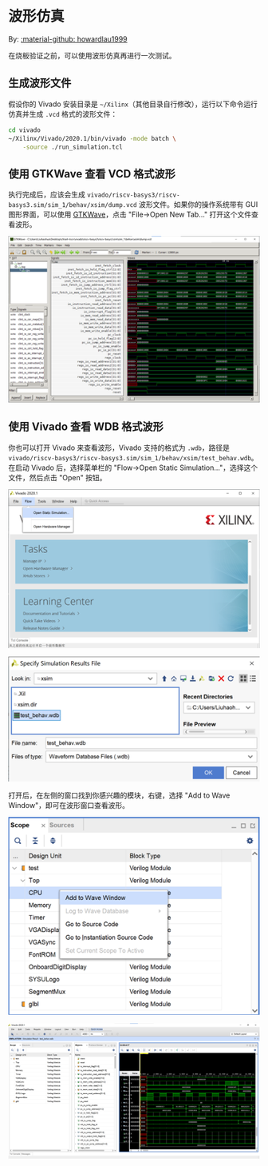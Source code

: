 # 波形仿真

By: [:material-github: howardlau1999](https://github.com/howardlau1999)

在烧板验证之前，可以使用波形仿真再进行一次测试。

## 生成波形文件

假设你的 Vivado 安装目录是 `~/Xilinx`（其他目录自行修改），运行以下命令运行仿真并生成 `.vcd` 格式的波形文件：

```bash
cd vivado
~/Xilinx/Vivado/2020.1/bin/vivado -mode batch \
    -source ./run_simulation.tcl
```

## 使用 GTKWave 查看 VCD 格式波形

执行完成后，应该会生成 `vivado/riscv-basys3/riscv-basys3.sim/sim_1/behav/xsim/dump.vcd` 波形文件。如果你的操作系统带有 GUI 图形界面，可以使用 [GTKWave](http://gtkwave.sourceforge.net/)，点击 "File->Open New Tab..." 打开这个文件查看波形。

![gtkwave-windows](images/gtkwave.png)

## 使用 Vivado 查看 WDB 格式波形

你也可以打开 Vivado 来查看波形，Vivado 支持的格式为 `.wdb`，路径是 `vivado/riscv-basys3/riscv-basys3.sim/sim_1/behav/xsim/test_behav.wdb`。在启动 Vivado 后，选择菜单栏的 "Flow->Open Static Simulation..."，选择这个文件，然后点击 "Open" 按钮。

![vivado-1](images/vivado-1.png)

![vivado-2](images/vivado-2.png)

打开后，在左侧的窗口找到你感兴趣的模块，右键，选择 "Add to Wave Window"，即可在波形窗口查看波形。

![vivado-3](images/vivado-3.png)

![vivado-4](images/vivado-4.png)